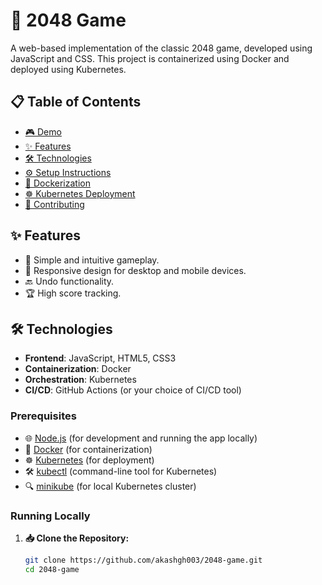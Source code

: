 # 🚀 2048 Game

A web-based implementation of the classic 2048 game, developed using JavaScript and CSS. This project is containerized using Docker and deployed using Kubernetes.

## 📋 Table of Contents

- [🎮 Demo](#demo)
- [✨ Features](#features)
- [🛠️ Technologies](#technologies)
- [⚙️ Setup Instructions](#setup-instructions)
- [🐳 Dockerization](#dockerization)
- [☸️ Kubernetes Deployment](#kubernetes-deployment)
- [🤝 Contributing](#contributing)


## ✨ Features

- 🎯 Simple and intuitive gameplay.
- 📱 Responsive design for desktop and mobile devices.
- 🔙 Undo functionality.
- 🏆 High score tracking.

## 🛠️ Technologies

- **Frontend**: JavaScript, HTML5, CSS3
- **Containerization**: Docker
- **Orchestration**: Kubernetes
- **CI/CD**: GitHub Actions (or your choice of CI/CD tool)


### Prerequisites

- 🌐 [Node.js](https://nodejs.org/) (for development and running the app locally)
- 🐳 [Docker](https://www.docker.com/) (for containerization)
- ☸️ [Kubernetes](https://kubernetes.io/) (for deployment)
- 🛠️ [kubectl](https://kubernetes.io/docs/tasks/tools/) (command-line tool for Kubernetes)
- 🔍 [minikube](https://minikube.sigs.k8s.io/docs/start/) (for local Kubernetes cluster)

### Running Locally

1. **📥 Clone the Repository:**

   ```bash
   git clone https://github.com/akashgh003/2048-game.git
   cd 2048-game
